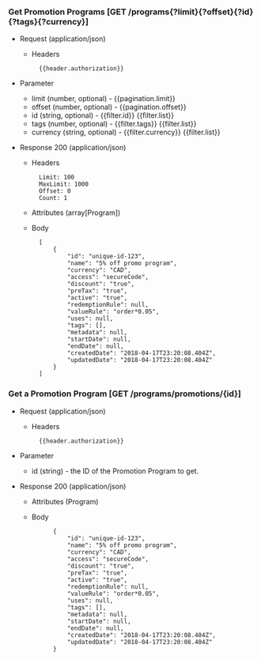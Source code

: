 ### Get Promotion Programs [GET /programs{?limit}{?offset}{?id}{?tags}{?currency}]

+ Request (application/json)
    + Headers
    
            {{header.authorization}}
        
+ Parameter
    + limit (number, optional) - {{pagination.limit}}
    + offset (number, optional) - {{pagination.offset}}
    + id (string, optional) - {{filter.id}} {{filter.list}}
    + tags (number, optional) - {{filter.tags}} {{filter.list}}
    + currency (string, optional) - {{filter.currency}} {{filter.list}}
    
+ Response 200 (application/json)
    + Headers
        
            Limit: 100
            MaxLimit: 1000
            Offset: 0
            Count: 1
        
    + Attributes (array[Program])

    + Body

            [
                {
                    "id": "unique-id-123",
                    "name": "5% off promo program",
                    "currency": "CAD",
                    "access": "secureCode",
                    "discount": "true",
                    "preTax": "true",
                    "active": "true",
                    "redemptionRule": null,
                    "valueRule": "order*0.05",
                    "uses": null,
                    "tags": [],
                    "metadata": null,
                    "startDate": null,
                    "endDate": null,
                    "createdDate": "2018-04-17T23:20:08.404Z",
                    "updatedDate": "2018-04-17T23:20:08.404Z"
                }
            ]

### Get a Promotion Program [GET /programs/promotions/{id}]

+ Request (application/json)
    + Headers
    
            {{header.authorization}}

+ Parameter
    + id (string) - the ID of the Promotion Program to get.

+ Response 200 (application/json)
    + Attributes (Program)

    + Body

                {
                    "id": "unique-id-123",
                    "name": "5% off promo program",
                    "currency": "CAD",
                    "access": "secureCode",
                    "discount": "true",
                    "preTax": "true",
                    "active": "true",
                    "redemptionRule": null,
                    "valueRule": "order*0.05",
                    "uses": null,
                    "tags": [],
                    "metadata": null,
                    "startDate": null,
                    "endDate": null,
                    "createdDate": "2018-04-17T23:20:08.404Z",
                    "updatedDate": "2018-04-17T23:20:08.404Z"
                }
